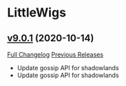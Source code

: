 # LittleWigs

## [v9.0.1](https://github.com/BigWigsMods/LittleWigs/tree/v9.0.1) (2020-10-14)
[Full Changelog](https://github.com/BigWigsMods/LittleWigs/compare/v9.0.0...v9.0.1) [Previous Releases](https://github.com/BigWigsMods/LittleWigs/releases)

- Update gossip API for shadowlands  
- Update gossip API for shadowlands  
